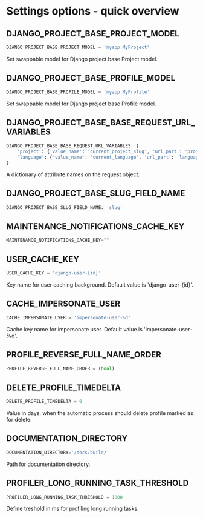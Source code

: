 # Settings options - quick overview

## DJANGO_PROJECT_BASE_PROJECT_MODEL

```python
DJANGO_PROJECT_BASE_PROJECT_MODEL = 'myapp.MyProject'
```

Set swappable model for Django project base Project model.

## DJANGO_PROJECT_BASE_PROFILE_MODEL

```python
DJANGO_PROJECT_BASE_PROFILE_MODEL = 'myapp.MyProfile'
```

Set swappable model for Django project base Profile model.

## DJANGO_PROJECT_BASE_BASE_REQUEST_URL_VARIABLES

```python
DJANGO_PROJECT_BASE_BASE_REQUEST_URL_VARIABLES: {
    'project': {'value_name': 'current_project_slug', 'url_part': 'project-'},
    'language': {'value_name': 'current_language', 'url_part': 'language-'}
}
```

A dictionary of attribute names on the request object. 

## DJANGO_PROJECT_BASE_SLUG_FIELD_NAME

```python
DJANGO_PROJECT_BASE_SLUG_FIELD_NAME: 'slug'
```

## MAINTENANCE_NOTIFICATIONS_CACHE_KEY

```python
MAINTENANCE_NOTIFICATIONS_CACHE_KEY=""
```


## USER_CACHE_KEY

```python
USER_CACHE_KEY = 'django-user-{id}'
```

Key name for user caching background. Default value is 'django-user-{id}'. 

## CACHE_IMPERSONATE_USER

```python
CACHE_IMPERSONATE_USER = 'impersonate-user-%d'
```

Cache key name for impersonate user. Default value is 'impersonate-user-%d'. 

## PROFILE_REVERSE_FULL_NAME_ORDER

```python
PROFILE_REVERSE_FULL_NAME_ORDER = (bool)
```


## DELETE_PROFILE_TIMEDELTA

```python
DELETE_PROFILE_TIMEDELTA = 0
```

Value in days, when the automatic process should delete profile marked as for delete. 

## DOCUMENTATION_DIRECTORY

```python
DOCUMENTATION_DIRECTORY='/docs/build/'
```

Path for documentation directory.

## PROFILER_LONG_RUNNING_TASK_THRESHOLD

```python
PROFILER_LONG_RUNNING_TASK_THRESHOLD = 1000
```

Define treshold in ms for profiling long running tasks.

